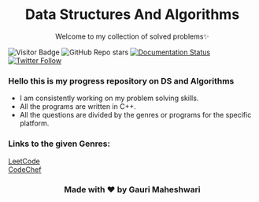 <h1 align="center">
    Data Structures And Algorithms
</h1>

<p align="center">
    Welcome to my collection of solved problems✨
    <br/>
</p>

![Visitor Badge](https://visitor-badge.laobi.icu/badge?page_id=gauriimaheshwarii.Data-Structures-and-Algorithms)
![GitHub Repo stars](https://img.shields.io/github/stars/gauriimaheshwarii/Data-Structures-And-Algorithms?style=Stars)
[![Documentation Status](https://readthedocs.org/projects/ansicolortags/badge/?version=latest)](http://ansicolortags.readthedocs.io/?badge=latest)
[![Twitter Follow](https://img.shields.io/twitter/follow/gaurii09)](https://twitter.com/gaurii09)

### Hello this is my progress repository on DS and Algorithms

- I am consistently working on my problem solving skills.
- All the programs are written in C++. 
- All the questions are divided by the genres or programs for the specific platform.

### Links to the given Genres:
[LeetCode](https://github.com/gauriimaheshwarii/Data-Structures-and-Algorithms/tree/main/LeetCode) <br/>
[CodeChef](https://github.com/gauriimaheshwarii/Data-Structures-and-Algorithms/tree/main/CodeChef)

<h3 align="center">
  Made with ❤️ by Gauri Maheshwari
</h3>
